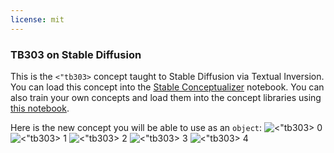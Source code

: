 ```yaml
---
license: mit
---
```

### TB303 on Stable Diffusion
This is the `<"tb303>` concept taught to Stable Diffusion via Textual Inversion. You can load this concept into the [Stable Conceptualizer](https://colab.research.google.com/github/huggingface/notebooks/blob/main/diffusers/stable_conceptualizer_inference.ipynb) notebook. You can also train your own concepts and load them into the concept libraries using [this notebook](https://colab.research.google.com/github/huggingface/notebooks/blob/main/diffusers/sd_textual_inversion_training.ipynb).

Here is the new concept you will be able to use as an `object`:
![<"tb303> 0](https://huggingface.co/sd-concepts-library/tb303/resolve/main/concept_images/1.jpeg)
![<"tb303> 1](https://huggingface.co/sd-concepts-library/tb303/resolve/main/concept_images/0.jpeg)
![<"tb303> 2](https://huggingface.co/sd-concepts-library/tb303/resolve/main/concept_images/4.jpeg)
![<"tb303> 3](https://huggingface.co/sd-concepts-library/tb303/resolve/main/concept_images/2.jpeg)
![<"tb303> 4](https://huggingface.co/sd-concepts-library/tb303/resolve/main/concept_images/3.jpeg)

